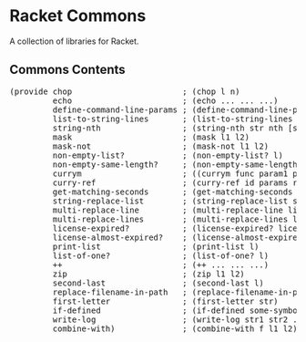 # Racket Commons

A collection of libraries for Racket.

## Commons Contents
<pre>
(provide chop                       ; (chop l n)
         echo                       ; (echo ... ... ...)
         define-command-line-params ; (define-command-line-params appname param1 ...)
         list-to-string-lines       ; (list-to-string-lines l)
         string-nth                 ; (string-nth str nth [sep #px"\\s+"])
         mask                       ; (mask l1 l2)
         mask-not                   ; (mask-not l1 l2)
         non-empty-list?            ; (non-empty-list? l)
         non-empty-same-length?     ; (non-empty-same-length? l1 l2 l3 ...)
         currym                     ; ((currym func param1 param3) param2) (func param1 param2 param3)
         curry-ref                  ; (curry-ref id params ref)
         get-matching-seconds       ; (get-matching-seconds lst key)
         string-replace-list        ; (string-replace-list source pattern-list destination)
         multi-replace-line         ; (multi-replace-line line source-list destination)
         multi-replace-lines        ; (multi-replace-lines lines source-list destination)
         license-expired?           ; (license-expired? license-year)
         license-almost-expired?    ; (license-almost-expired? license-month)
         print-list                 ; (print-list l)
         list-of-one?               ; (list-of-one? l)
         ++                         ; (++ ... ... ...)
         zip                        ; (zip l1 l2)
         second-last                ; (second-last l)
         replace-filename-in-path   ; (replace-filename-in-path full-path new-filename)
         first-letter               ; (first-letter str)
         if-defined                 ; (if-defined some-symbol 'defined 'not defined)
         write-log                  ; (write-log str1 str2 ...)
         combine-with)              ; (combine-with f l1 l2)
</pre>
